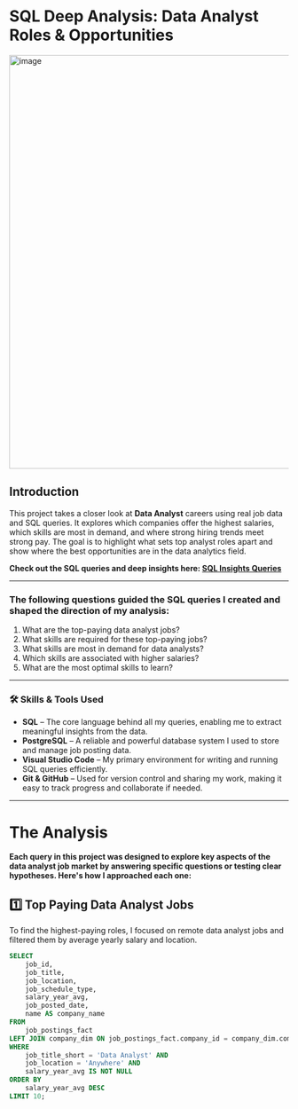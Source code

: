 # SQL Deep Analysis: Data Analyst Roles & Opportunities


<img width="1310" height="746" alt="image" src="https://github.com/user-attachments/assets/9e8dfead-3625-4cbe-bd14-ddbcd85cbafe" />




## Introduction

This project takes a closer look at **Data Analyst** careers using real job data and SQL queries.
It explores which companies offer the highest salaries, which skills are most in demand, and where strong hiring trends meet strong pay.
The goal is to highlight what sets top analyst roles apart and show where the best opportunities are in the data analytics field.

**Check out the SQL queries and deep insights here: [SQL Insights Queries](project_sql)**

---

### The following questions guided the SQL queries I created and shaped the direction of my analysis:

1. What are the top-paying data analyst jobs?  
2. What skills are required for these top-paying jobs?  
3. What skills are most in demand for data analysts?  
4. Which skills are associated with higher salaries?  
5. What are the most optimal skills to learn?  

---

### 🛠️ Skills & Tools Used

- **SQL** – The core language behind all my queries, enabling me to extract meaningful insights from the data.  
- **PostgreSQL** – A reliable and powerful database system I used to store and manage job posting data.  
- **Visual Studio Code** – My primary environment for writing and running SQL queries efficiently.  
- **Git & GitHub** – Used for version control and sharing my work, making it easy to track progress and collaborate if needed.

---

# The Analysis

**Each query in this project was designed to explore key aspects of the data analyst job market by answering specific questions or testing clear hypotheses. Here's how I approached each one:**

## 1️⃣ Top Paying Data Analyst Jobs
To find the highest-paying roles, I focused on remote data analyst jobs and filtered them by average yearly salary and location.
```sql
SELECT	
	job_id,
	job_title,
	job_location,
	job_schedule_type,
	salary_year_avg,
	job_posted_date,
    name AS company_name
FROM
    job_postings_fact
LEFT JOIN company_dim ON job_postings_fact.company_id = company_dim.company_id
WHERE
    job_title_short = 'Data Analyst' AND 
    job_location = 'Anywhere' AND 
    salary_year_avg IS NOT NULL
ORDER BY
    salary_year_avg DESC
LIMIT 10;
```
